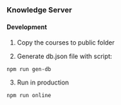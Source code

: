 ### Knowledge Server

#### Development

1. Copy the courses to public folder

2. Generate db.json file with script:
```
npm run gen-db
```

3. Run in production
```
npm run online
```
